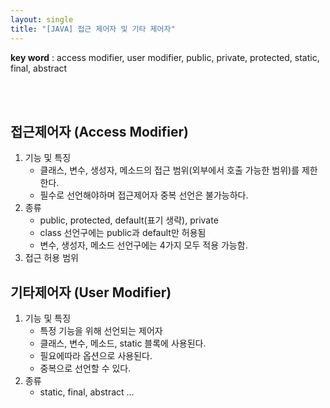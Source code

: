 ```yaml
---
layout: single
title: "[JAVA] 접근 제어자 및 기타 제어자"
---
```


**key word** : access modifier, user modifier, public, private, protected, static, final, abstract

<br><br>

## 접근제어자 (Access Modifier)

1. 기능 및 특징
   - 클래스, 변수, 생성자, 메소드의 접근 범위(외부에서 호출 가능한 범위)를 제한한다.
   - 필수로 선언해야하며 접근제어자 중복 선언은 불가능하다.
2. 종류
   - public, protected, default(표기 생략), private
   - class 선언구에는 public과 default만 허용됨
   - 변수, 생성자, 메소드 선언구에는 4가지 모두 적용 가능함.
3. 접근 허용 범위

## 기타제어자 (User Modifier)

1. 기능 및 특징
   - 특정 기능을 위해 선언되는 제어자
   - 클래스, 변수, 메소드, static 블록에 사용된다.
   - 필요에따라 옵션으로 사용된다.
   - 중복으로 선언할 수 있다.
2. 종류
   - static, final, abstract ...
